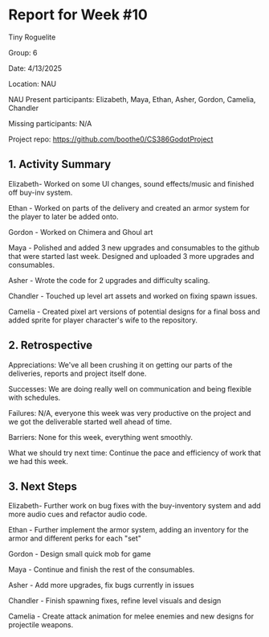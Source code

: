 # Report for Week #10

Tiny Roguelite

Group: 6

Date: 4/13/2025

Location: NAU

NAU Present participants: Elizabeth, Maya, Ethan, Asher, Gordon, Camelia, Chandler 

Missing participants: N/A

Project repo: https://github.com/boothe0/CS386GodotProject

## 1. Activity Summary
Elizabeth- Worked on some UI changes, sound effects/music and finished off buy-inv system.

Ethan - Worked on parts of the delivery and created an armor system for the player to later be added onto.

Gordon - Worked on Chimera and Ghoul art

Maya - Polished and added 3 new upgrades and consumables to the github that were started last week. Designed and uploaded 3 more upgrades and consumables.

Asher - Wrote the code for 2 upgrades and difficulty scaling.

Chandler - Touched up level art assets and worked on fixing spawn issues.

Camelia - Created pixel art versions of potential designs for a final boss and added sprite for player character's wife to the repository.

## 2. Retrospective

Appreciations: We've all been crushing it on getting our parts of the deliveries, reports and project itself done.

Successes: We are doing really well on communication and being flexible with schedules.

Failures: N/A, everyone this week was very productive on the project and we got the deliverable started well ahead of time.

Barriers: None for this week, everything went smoothly.

What we should try next time: Continue the pace and efficiency of work that we had this week.



## 3. Next Steps
Elizabeth- Further work on bug fixes with the buy-inventory system and add more audio cues and refactor audio code.

Ethan - Further implement the armor system, adding an inventory for the armor and different perks for each "set"

Gordon - Design small quick mob for game

Maya - Continue and finish the rest of the consumables.

Asher - Add more upgrades, fix bugs currently in issues

Chandler - Finish spawning fixes, refine level visuals and design

Camelia - Create attack animation for melee enemies and new designs for projectile weapons.
